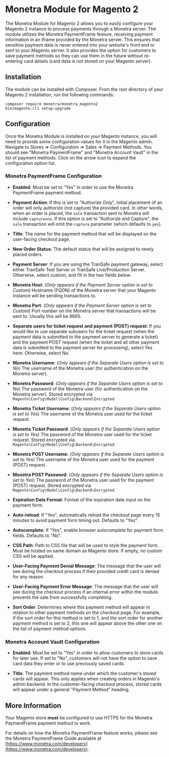 # Monetra Module for Magento 2

The Monetra Module for Magento 2 allows you to easily configure your Magento 2 instance to process payments through a
Monetra server. The module utilizes the Monetra PaymentFrame feature, receiving payment information in an iframe provided by the Monetra server. This ensures that sensitive payment data is never entered into your website's front end or sent to your Magento server. It also provides the option for customers to save payment methods so they can use them in the future without re-entering card details (card data is not stored on your Magento server).

## Installation

The module can be installed with Composer. From the root directory of your Magento 2 installation, run the following commands:
```
composer require monetra/monetra_magento2
bin/magento-cli setup:upgrade
```

## Configuration

Once the Monetra Module is installed on your Magento instance, you will need to provide some configuration values for it
in the Magento admin. Navigate to Stores => Configuration => Sales => Payment Methods. You should see "Monetra PaymentFrame" and "Monetra Account Vault"
in the list of payment methods. Click on the arrow icon to expand the configuration option list.

### Monetra PaymentFrame Configuration

- **Enabled**: Must be set to "Yes" in order to use the Monetra PaymentFrame payment method.

- **Payment Action**: If this is set to "Authorize Only", initial placement of an order will only authorize (not capture) the provided card. In other words, when an order is placed, the `sale` transaction sent to Monetra will include `capture=no`. If this option is set to "Authorize and Capture", the `sale` transaction will omit the `capture` parameter (which defaults to `yes`).

- **Title**: The name for the payment method that will be displayed on the user-facing checkout page.

- **New Order Status**: The default status that will be assigned to newly placed orders.

- **Payment Server**: If you are using the TranSafe payment gateway, select either TranSafe Test Server or TranSafe Live/Production Server. Otherwise, select custom, and fill in the two fields below.

- **Monetra Host**: (*Only appears if the Payment Server option is set to Custom*) Hostname (FQDN) of the Monetra server that your Magento instance will be sending transactions to.

- **Monetra Port**: (*Only appears if the Payment Server option is set to Custom*) Port number on the Monetra server that transactions will be sent to. Usually this will be 8665.

- **Separate users for ticket request and payment (POST) request**: If you would like to use separate subusers for the ticket request (when the payment data is submitted to the payment server to generate a ticket) and the payment POST request (when the ticket and all other payment data is submitted to the payment server for processing), select Yes here. Otherwise, select No.

- **Monetra Username**: (*Only appears if the Separate Users option is set to No*) The username of the Monetra user (for authentication on the Monetra server).

- **Monetra Password**: (*Only appears if the Separate Users option is set to No*) The password of the Monetra user (for authentication on the Monetra server). Stored encrypted via `Magento\Config\Model\Config\Backend\Encrypted`

- **Monetra Ticket Username**: (*Only appears if the Separate Users option is set to Yes*) The username of the Monetra user used for the ticket request.

- **Monetra Ticket Password**: (*Only appears if the Separate Users option is set to Yes*) The password of the Monetra user used for the ticket request. Stored encrypted via `Magento\Config\Model\Config\Backend\Encrypted`

- **Monetra POST Username**: (*Only appears if the Separate Users option is set to Yes*) The username of the Monetra user used for the payment (POST) request.

- **Monetra POST Password**: (*Only appears if the Separate Users option is set to Yes*) The password of the Monetra user used for the payment (POST) request. Stored encrypted via `Magento\Config\Model\Config\Backend\Encrypted`

- **Expiration Date Format**: Format of the expiration date input on the payment form.

- **Auto-reload**: If "Yes", automatically reload the checkout page every 15 minutes to avoid payment form timing out. Defaults to "Yes".

- **Autocomplete**: If "Yes", enable browser autocomplete for payment form fields. Defaults to "No".

- **CSS Path**: Path to CSS file that will be used to style the payment form. Must be hosted on same domain as Magento store. If empty, no custom CSS will be applied.

- **User-Facing Payment Denial Message**: The message that the user will see during the checkout process if their provided credit card is denied for any reason.

- **User-Facing Payment Error Message**: The message that the user will see during the checkout process if an internal error within the module prevents the sale from successfully completing.

- **Sort Order**: Determines where this payment method will appear in relation to other payment methods on the checkout page. For example, if the sort order for this method is set to 1, and the sort order for another payment method is set to 2, this one will appear above the other one on the list of payment method options.

### Monetra Account Vault Configuration

- **Enabled**: Must be set to "Yes" in order to allow customers to store cards for later use. If set to "No", customers will not have the option to save card data they enter or to use previously saved cards.

- **Title**: The payment method name under which the customer's stored cards will appear. This only applies when creating orders in Magento's admin backend. In the customer-facing checkout process, stored cards will appear under a general "Payment Method" heading.

## More Information

Your Magento store **must** be configured to use HTTPS for the Monetra PaymentFrame payment method to work.

For details on how the Monetra PaymentFrame feature works, please see the Monetra PaymentFrame Guide available at [https://www.monetra.com/developers](https://www.monetra.com/developers).
